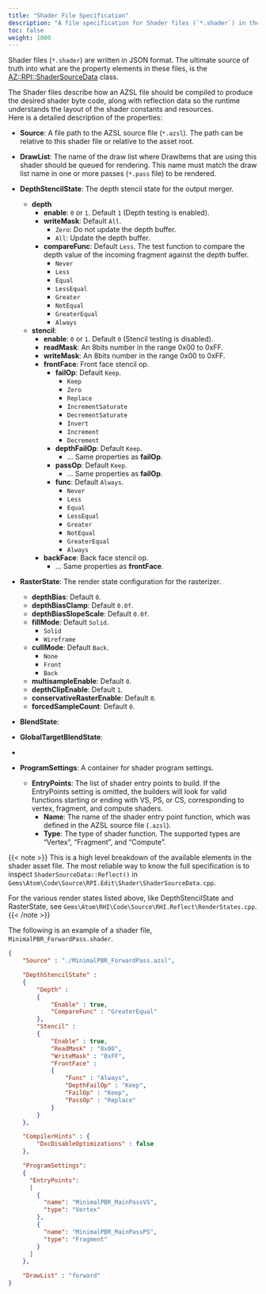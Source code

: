 ```yaml
---
title: "Shader File Specification"
description: "A file specification for Shader files (`*.shader`) in the Graphics Renderer."
toc: false
weight: 1000
---
```


Shader files (`*.shader`) are written in JSON format. The ultimate source of truth into what are the property elements in these files, is the [AZ::RPI::ShaderSourceData](https://github.com/o3de/o3de/blob/0fa6eea55514ef710fa4a0d40ea31ad43b181de9/Gems/Atom/RPI/Code/Include/Atom/RPI.Edit/Shader/ShaderSourceData.h) class.  
  
The Shader files describe how an AZSL file should be compiled to produce the desired shader byte code, along with reflection data so the runtime understands the layout of the shader constants and resources.  
Here is a detailed description of the properties:

- **Source**: A file path to the AZSL source file (`*.azsl`). The path can be relative to this shader file or relative to the asset root.
  
- **DrawList**: The name of the draw list where DrawItems that are using this shader should be queued for rendering. This name must match the draw list name in one or more passes (`*.pass` file) to be rendered.
  
- **DepthStencilState**: The depth stencil state for the output merger.
  - **depth**
    - **enable**: `0` or `1`. Default `1` (Depth testing is enabled).
    - **writeMask**: Default `All`.
      - `Zero`: Do not update the depth buffer.
      - `All`: Update the depth buffer.
    - **compareFunc**: Default `Less`. The test function to compare the depth value of the incoming fragment against the depth buffer.
      - `Never`
      - `Less`
      - `Equal`
      - `LessEqual`
      - `Greater`
      - `NotEqual`
      - `GreaterEqual`
      - `Always`
  - **stencil**: 
    - **enable**: `0` or `1`. Default `0` (Stencil testing is disabled).
    - **readMask**: An 8bits number in the range 0x00 to 0xFF. 
    - **writeMask**: An 8bits number in the range 0x00 to 0xFF.
    - **frontFace**: Front face stencil op.
      - **failOp**: Default `Keep`.
        - `Keep`
        - `Zero`
        - `Replace`
        - `IncrementSaturate`
        - `DecrementSaturate`
        - `Invert`
        - `Increment`
        - `Decrement`
      - **depthFailOp**: Default `Keep`.
        - ... Same properties as **failOp**.
      - **passOp**: Default `Keep`.
        - ... Same properties as **failOp**.
      - **func**: Default `Always`.
        - `Never`
        - `Less`
        - `Equal`
        - `LessEqual`
        - `Greater`
        - `NotEqual`
        - `GreaterEqual`
        - `Always`
    - **backFace**: Back face stencil op.
      - ... Same properties as **frontFace**.
  
- **RasterState**: The render state configuration for the rasterizer. 
  - **depthBias**: Default `0`.
  - **depthBiasClamp**: Default `0.0f`.
  - **depthBiasSlopeScale**: Default `0.0f`.
  - **fillMode**: Default `Solid`.
    - `Solid`
    - `Wireframe`
  - **cullMode**: Default `Back`.
    - `None`
    - `Front`
    - `Back`
  - **multisampleEnable**: Default `0`.
  - **depthClipEnable**: Default `1`.
  - **conservativeRasterEnable**: Default `0`.
  - **forcedSampleCount**: Default `0`.
  
- **BlendState**:
  
- **GlobalTargetBlendState**:
  
- 
- **ProgramSettings**: A container for shader program settings.
  - **EntryPoints**: The list of shader entry points to build. If the EntryPoints setting is omitted, the builders will look for valid functions starting or ending with VS, PS, or CS, corresponding to vertex, fragment, and compute shaders.
    - **Name**: The name of the shader entry point function, which was defined in the AZSL source file (`.azsl`). 
    - **Type**: The type of shader function. The supported types are “Vertex”, “Fragment”, and “Compute”. 
  


{{< note >}}
This is a high level breakdown of the available elements in the shader asset file. The most reliable way to know the full specification is to inspect `ShaderSourceData::Reflect()` in `Gems\Atom\Code\Source\RPI.Edit\Shader\ShaderSourceData.cpp`. 

For the various render states listed above, like DepthStencilState and RasterState, see `Gems\Atom\RHI\Code\Source\RHI.Reflect\RenderStates.cpp`.
{{< /note >}}


The following is an example of a shader file, `MinimalPBR_ForwardPass.shader`. 
```json
{
    "Source" : "./MinimalPBR_ForwardPass.azsl",

    "DepthStencilState" :
    {
        "Depth" :
        {
            "Enable" : true,
            "CompareFunc" : "GreaterEqual"
        },
        "Stencil" :
        {
            "Enable" : true,
            "ReadMask" : "0x00",
            "WriteMask" : "0xFF",
            "FrontFace" :
            {
                "Func" : "Always",
                "DepthFailOp" : "Keep",
                "FailOp" : "Keep",
                "PassOp" : "Replace"
            }
        }
    },

    "CompilerHints" : { 
        "DxcDisableOptimizations" : false
    },

    "ProgramSettings":
    {
      "EntryPoints":
      [
        {
          "name": "MinimalPBR_MainPassVS",
          "type": "Vertex"
        },
        {
          "name": "MinimalPBR_MainPassPS",
          "type": "Fragment"
        }
      ]
    },

    "DrawList" : "forward"
}

```
